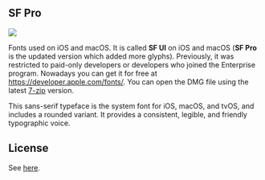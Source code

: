 ## SF Pro
![](https://i.imgur.com/Ue1zjjI.png)

Fonts used on iOS and macOS. It is called **SF UI** on iOS and macOS (**SF Pro** is the updated version which added more glyphs). Previously, it was restricted to paid-only developers or developers who joined the Enterprise program. Nowadays you can get it for free at https://developer.apple.com/fonts/. You can open the DMG file using the latest [7-zip](https://www.7-zip.org/) version.

This sans-serif typeface is the system font for iOS, macOS, and tvOS, and includes a rounded variant. It provides a consistent, legible, and friendly typographic voice.

## License
See [here](../README.md#license).

